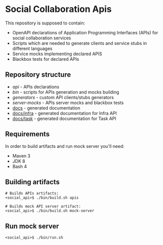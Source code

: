 # Social Collaboration Apis
This repository is supposed to contain:
* OpenAPI declarations of Application Programming Interfaces (APIs) for social collaboration services
* Scripts which are needed to generate clients and service stubs in different languages
* Service mocks implementing declared APIS
* Blackbox tests for declared APIs

## Repository structure
* _api_ - APIs declarations
* _bin_ - scripts for APIs generation and mocks building
* _generators_ - custom API clients/stubs generators
* _server-mocks_ - APIs server mocks and blackbox tests
* [docs](docs) - generated documentation
* [docs/infra](docs/infra) - generated documentation for Infra API
* [docs/task](docs/task) - generated documentation for Task API

## Requirements
In order to build artifacts and run mock server you'll need:
* Maven 3
* JDK 8
* Bash 4

## Building artifacts
    # Builds APIs artifacts:
    <social_api>$ ./bin/build.sh apis
    
    # Builds mock API server artifact:
    <social_api>$ ./bin/build.sh mock-server
    
## Run mock server
    <social_api>$ ./bin/run.sh